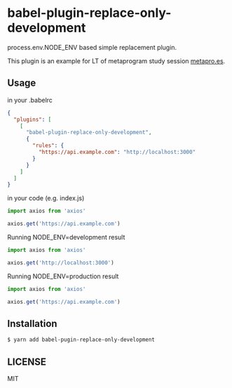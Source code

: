 # babel-plugin-replace-only-development

process.env.NODE_ENV based simple replacement plugin.

This plugin is an example for LT of metaprogram study session [metapro.es](https://connpass.com/event/77100/).

## Usage

in your .babelrc

```json
{
  "plugins": [
    [
      "babel-plugin-replace-only-development",
      {
        "rules": {
          "https://api.example.com": "http://localhost:3000"
        }
      }
    ]
  ]
}
```

in your code (e.g. index.js)

```js
import axios from 'axios'

axios.get('https://api.example.com')
```

Running NODE_ENV=development result

```js
import axios from 'axios'

axios.get('http://localhost:3000')
```

Running NODE_ENV=production result

```js
import axios from 'axios'

axios.get('https://api.example.com')
```

## Installation

```sh
$ yarn add babel-pugin-replace-only-development
```

## LICENSE

MIT
